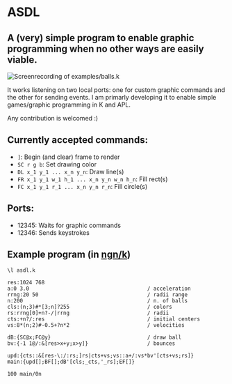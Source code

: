 # ASDL
## A (very) simple program to enable graphic programming when no other ways are easily viable.

![Screenrecording of examples/balls.k](bs.gif)

It works listening on two local ports: one for custom graphic commands and the other for sending events.
I am primarly developing it to enable simple games/graphic programming in K and APL.

Any contribution is welcomed :)

## Currently accepted commands:
- ```]```: Begin (and clear) frame to render
- ```SC r g b```: Set drawing color
- ```DL x_1 y_1 ... x_n y_n```: Draw line(s)
- ```FR x_1 y_1 w_1 h_1 ... x_n y_n w_n h_n```: Fill rect(s)
- ```FC x_1 y_1 r_1 ... x_n y_n r_n```: Fill circle(s)

## Ports:
- 12345: Waits for graphic commands
- 12346: Sends keystrokes

## Example program (in [ngn/k](https://codeberg.org/ngn/k))
```
\l asdl.k

res:1024 768
a:0 3.0                                      / acceleration
rrng:20 50                                   / radii range
n:200                                        / n. of balls
cls:(n;3)#*[3;n]?255                         / colors
rs:rrng[0]+n?-/|rrng                         / radii
cts:+n?/:res                                 / initial centers
vs:8*(n;2)#-0.5+?n*2                         / velocities

dB:{SC@x;FC@y}                               / draw ball
bv:{-1 1@/:&[res>x+y;x>y]}                   / bounces

upd:{cts::&[res-\:/:rs;]rs|cts+vs;vs::a+/:vs*bv'[cts+vs;rs]}
main:{upd[];BF[];dB'[cls;_cts,'_rs];EF[]}

100 main/0n
```